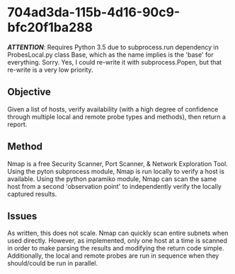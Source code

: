 # 704ad3da-115b-4d16-90c9-bfc20f1ba288
**_ATTENTION_**: Requires Python 3.5 due to subprocess.run dependency in ProbesLocal.py class Base, which as the name implies is the 'base' for everything. Sorry. Yes, I could re-write it with subprocess.Popen, but that re-write is a very low priority.

## Objective
Given a list of hosts, verify availability (with a high degree of confidence through multiple local and remote probe types and methods), then return a report.

## Method
Nmap is a free Security Scanner, Port Scanner, & Network Exploration Tool. Using the pyton subprocess module, Nmap is run locally to verify a host is available.  Using the python paramiko module, Nmap can scan the same host from a second 'observation point' to independently verify the locally captured results.

## Issues
As written, this does not scale. Nmap can quickly scan entire subnets when used directly.  However, as implemented, only one host at a time is scanned in order to make parsing the results and modifying the return code simple. Additionally, the local and remote probes are run in sequence when they should/could be run in parallel.
